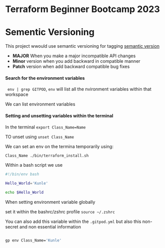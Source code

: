 # Terraform Beginner Bootcamp 2023

# Sementic Versioning

This project wwould use semantic versioning for tagging
[semantic version](https://semver.org)

- **MAJOR** When you make a major incompatible API changes
- **Minor** version when you add backward in compatible manner
- **Patch** version when add backward compatible bug fixes

#### Search for the environment variables

` env | grep GITPOD`, `env` will list all the nvironment variables within that workspace

We can list environment variables

#### Setting and unsetting variables within the terminal

In the terminal `export Class_Name=Name`

TO unset using `unset Class_Name`

We can set an env on the termina temporarily using:
```sh
Class_Name ./bin/terraform_install.sh

```

Within a bash script we use

```sh
#!/bin/env bash

Hello_World='Kunle'

echo $Hello_World

```

When setting environment variable globally 

set it within the bashrc/zshrc profile `source ~/.zshrc`

You can also add this variable within the `.gitpod.yml` but also this non-secret and non essential information

```sh

gp env Class_Name='Kunle'

```



